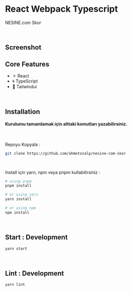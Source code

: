 # React Webpack Typescript

NESINE.com Skor

<br>

## Screenshot

## Core Features

- ⚛️ React
- 🌀 TypeScript
- 🎨 Tailwindui

<br />

## Installation

#### Kurulumu tamamlamak için alttaki komutları yazabilirsiniz.

<br>

Repoyu Kopyala :

```bash
git clone https://github.com/ahmetozalp/nesine-com-skor
```

<br>

Install için yarn, npm veya pnpm kullabilirsiniz :

```bash
# using pnpm
pnpm install

# or using yarn
yarn install

# or using npm
npm install
```


<br>

## Start : Development

```bash
yarn start
```

<br />

## Lint : Development

```bash
yarn lint
```